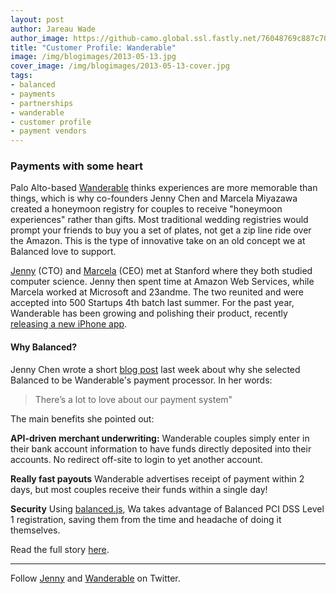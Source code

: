 ```yaml
---
layout: post
author: Jareau Wade
author_image: https://github-camo.global.ssl.fastly.net/76048769c887c706378fbda0c21c7e3775a07fb2/687474703a2f2f626c6f672e62616c616e6365647061796d656e74732e636f6d2f696d672f617574686f72732f6a61726561752532305f776164652e706e67
title: "Customer Profile: Wanderable"
image: /img/blogimages/2013-05-13.jpg
cover_image: /img/blogimages/2013-05-13-cover.jpg
tags:
- balanced
- payments
- partnerships
- wanderable
- customer profile
- payment vendors
---
```


### Payments with some heart
Palo Alto-based [Wanderable](https://wanderable.com/) thinks experiences are more memorable than things, which is why co-founders Jenny Chen and Marcela Miyazawa created a honeymoon registry for couples to receive "honeymoon experiences" rather than gifts. Most traditional wedding registries would prompt your friends to buy you a set of plates, not get a zip line ride over the Amazon. This is the type of innovative take on an old concept we at Balanced love to support.

[Jenny](https://angel.co/jenny-chen) (CTO) and [Marcela](http://www.linkedin.com/in/marcelam) (CEO) met at Stanford where they both studied computer science. Jenny then spent time at Amazon Web Services, while Marcela worked at Microsoft and 23andme. The two reunited and were accepted into 500 Startups 4th batch last summer. For the past year, Wanderable has been growing and polishing their product, recently [releasing a new iPhone app](http://techcrunch.com/2013/04/16/honeymoon-registry-wanderable-comes-to-iphone-lets-couples-edit-registries-send-out-thank-yous-on-the-go/). 

#### Why Balanced?
Jenny Chen wrote a short [blog post](http://blog.wanderable.com/2013/05/10/receiving-your-funds-with-love/) last week about why she selected Balanced to be Wanderable's payment processor. In her words:
>There’s a lot to love about our payment system"

The main benefits she pointed out:

**API-driven merchant underwriting:**
Wanderable couples simply enter in their bank account information to have funds directly deposited into their accounts. No redirect off-site to login to yet another account.

**Really fast payouts**
Wanderable advertises receipt of payment within 2 days, but most couples receive their funds within a single day!

**Security**
Using [balanced.js](https://www.balancedpayments.com/docs/overview?language=bash#tokenizing-sensitive-information),  Wa takes advantage of Balanced PCI DSS Level 1 registration, saving them from the time and headache of doing it themselves. 

Read the full story [here](http://blog.wanderable.com/2013/05/10/receiving-your-funds-with-love/).

---
Follow [Jenny](https://twitter.com/phethyr) and [Wanderable](https://twitter.com/wanderable) on Twitter.
